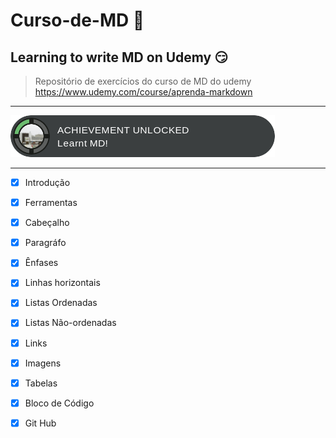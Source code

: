 # Curso-de-MD 🥇
Learning to write MD on Udemy 😏
----------
>Repositório de exercícios do curso de MD do udemy https://www.udemy.com/course/aprenda-markdown

-----

![Achivemt](https://github.com/Thalitachargel/Curso-de-MD/blob/main/Learnt%20MD!.png "Achievement Unlocked")


-----------

* [x] Introdução  
* [x] Ferramentas  
* [x] Cabeçalho
* [x] Paragráfo
* [x] Ênfases
* [x] Linhas horizontais
* [x] Listas Ordenadas
* [x] Listas Não-ordenadas
* [x] Links
* [x] Imagens
* [x] Tabelas
* [x] Bloco de Código
* [x] Git Hub

